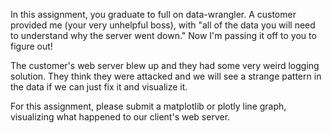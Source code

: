 In this assignment, you graduate to full on data-wrangler. A customer provided me (your very unhelpful boss), with "all of the data you will need to understand why the server went down." Now I'm passing it off to you to figure out!

The customer's web server blew up and they had some very weird logging solution. They think they were attacked and we will see a strange pattern in the data if we can just fix it and visualize it.

For this assignment, please submit a matplotlib or plotly line graph, visualizing what happened to our client's web server.
